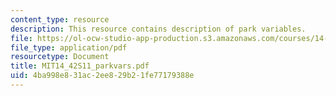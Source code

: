 ```yaml
---
content_type: resource
description: This resource contains description of park variables.
file: https://ol-ocw-studio-app-production.s3.amazonaws.com/courses/14-42-environmental-policy-and-economics-spring-2011/4ba998e831ac2ee829b21fe77179388e_MIT14_42S11_parkvars.pdf
file_type: application/pdf
resourcetype: Document
title: MIT14_42S11_parkvars.pdf
uid: 4ba998e8-31ac-2ee8-29b2-1fe77179388e
---
```

